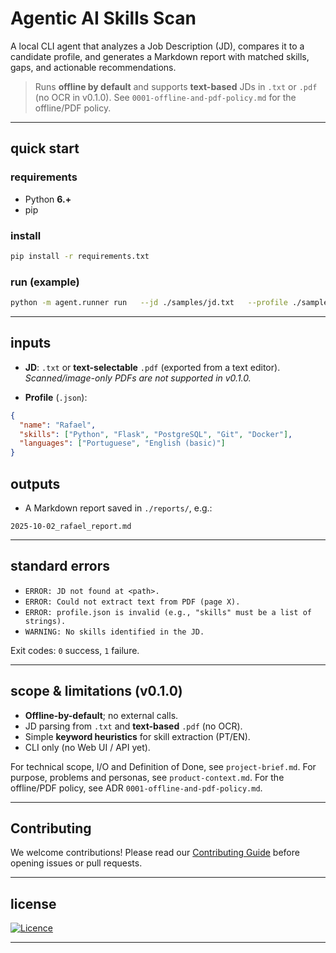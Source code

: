# Agentic AI Skills Scan

A local CLI agent that analyzes a Job Description (JD), compares it to a candidate profile, and generates a Markdown report with matched skills, gaps, and actionable recommendations.

> Runs **offline by default** and supports **text-based** JDs in `.txt` or `.pdf` (no OCR in v0.1.0).
> See `0001-offline-and-pdf-policy.md` for the offline/PDF policy.

---

## quick start

### requirements

- Python **6.+**
- pip

### install

```bash
pip install -r requirements.txt
```

### run (example)

```bash
python -m agent.runner run   --jd ./samples/jd.txt   --profile ./samples/profile.json   --out ./reports   --verbose
```

---

## inputs

- **JD**: `.txt` or **text-selectable** `.pdf` (exported from a text editor).
  *Scanned/image-only PDFs are not supported in v0.1.0.*

- **Profile** (`.json`):

```json
{
  "name": "Rafael",
  "skills": ["Python", "Flask", "PostgreSQL", "Git", "Docker"],
  "languages": ["Portuguese", "English (basic)"]
}
```

## outputs

- A Markdown report saved in `./reports/`, e.g.:

```text
2025-10-02_rafael_report.md
```

---

## standard errors

- `ERROR: JD not found at <path>.`
- `ERROR: Could not extract text from PDF (page X).`
- `ERROR: profile.json is invalid (e.g., "skills" must be a list of strings).`
- `WARNING: No skills identified in the JD.`

Exit codes: `0` success, `1` failure.

---

## scope & limitations (v0.1.0)

- **Offline-by-default**; no external calls.
- JD parsing from `.txt` and **text-based** `.pdf` (no OCR).
- Simple **keyword heuristics** for skill extraction (PT/EN).
- CLI only (no Web UI / API yet).

For technical scope, I/O and Definition of Done, see `project-brief.md`.
For purpose, problems and personas, see `product-context.md`.
For the offline/PDF policy, see ADR `0001-offline-and-pdf-policy.md`.

---

## Contributing

We welcome contributions! Please read our [Contributing Guide](./CONTRIBUTING.md) before opening issues or pull requests.

---

## license

[![Licence](https://img.shields.io/github/license/Ileriayo/markdown-badges?style=for-the-badge)](./LICENSE)
<hr>
